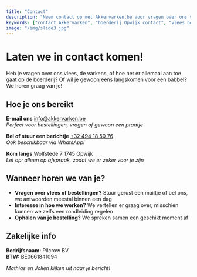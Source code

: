 ```yaml
---
title: "Contact"
description: "Neem contact op met Akkervarken.be voor vragen over ons vlees, bestellingen of om een afspraak te maken. We helpen u graag verder."
keywords: ["contact Akkervarken", "boerderij Opwijk contact", "vlees bestellen contact", "Wolfstede Opwijk"]
image: "/img/slide3.jpg"
---
```


# Laten we in contact komen!

Heb je vragen over ons vlees, de varkens, of hoe het er allemaal aan toe gaat op de boerderij? Of wil je gewoon eens langskomen voor een babbel? We horen graag van je!

## Hoe je ons bereikt

**E-mail ons**
[info@akkervarken.be](mailto:info@akkervarken.be) \
_Perfect voor bestellingen, vragen of gewoon een praatje_

**Bel of stuur een berichtje**
[+32 494 18 50 76](tel:+32494185076) \
_Ook beschikbaar via WhatsApp!_

**Kom langs**
Wolfstede 7
1745 Opwijk \
_Let op: alleen op afspraak, zodat we er zeker voor je zijn_

## Wanneer horen we van je?

- **Vragen over vlees of bestellingen?** Stuur gerust een mailtje of bel ons, we antwoorden meestal binnen een dag
- **Interesse in hoe we werken?** We vertellen er graag over, misschien kunnen we zelfs een rondleiding regelen
- **Ophalen van je bestelling?** We spreken samen een geschikt moment af

## Zakelijke info

**Bedrijfsnaam:** Pilcrow BV \
**BTW:** BE0661841094

_Mathias en Jolien kijken uit naar je bericht!_

